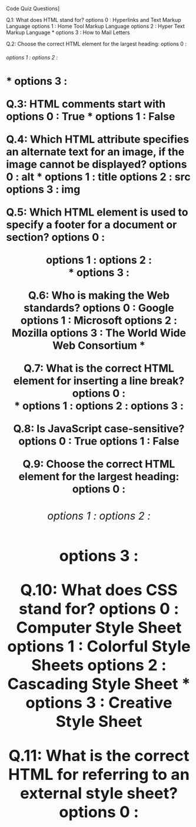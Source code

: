 

Code Quiz Questions]

Q.1: What does HTML stand for?
    options 0 : Hyperlinks and Text Markup Language
    options 1 : Home Tool Markup Language
    options 2 : Hyper Text Markup Language *
    options 3 : How to Mail Letters

Q.2: Choose the correct HTML element for the largest heading:
    options 0 : <h6>
    options 1 : <head>
    options 2 : <h1> *
    options 3 : <heading>

Q.3: HTML comments start with <!-- and end with -->
    options 0 : True *
    options 1 : False

 Q.4: Which HTML attribute specifies an alternate text for an image, if the image cannot be displayed?
    options 0 : alt *
    options 1 : title
    options 2 : src
    options 3 : img

Q.5: Which HTML element is used to specify a footer for a document or section?
    options 0 : <Header>
    options 1 : <bottom>
    options 2 : <footer> *
    options 3 : <section>

Q.6: Who is making the Web standards?
    options 0 : Google
    options 1 : Microsoft
    options 2 : Mozilla
    options 3 : The World Wide Web Consortium *

Q.7: What is the correct HTML element for inserting a line break?
    options 0 : <br> *
    options 1 : <break>
    options 2 : <line Break>
    options 3 :<lb>

Q.8: Is JavaScript case-sensitive?
    options 0 : True
    options 1 : False

Q.9: Choose the correct HTML element for the largest heading:
    options 0 : <h6>
    options 1 : <head>
    options 2 : <h1>
    options 3 : <heading>

Q.10: What does CSS stand for?
    options 0 : Computer Style Sheet
    options 1 : Colorful Style Sheets
    options 2 : Cascading Style Sheet *
    options 3 : Creative Style Sheet

 Q.11: What is the correct HTML for referring to an external style sheet?
    options 0 : <style src="mystyle.css">
    options 1 : <link rel="stylesheet" type="text/css href="mystyle.css"> *
    options 2 : <stylesheet>mystylle.css</stylesheet>
    options 3 : <link "stylesheet.css">

Q.12: Which property is used to change the background color?
    options 0 : bgcolor
    options 1 : background-color *
    options 2 : color
    options 3 : color-background

Q.13: Which CSS property controls the text size?
    options 0 : font-size *
    options 1 : text-style
    options 2 : text-size
    options 3 : font-style

Q.14: Which property is used to change the font of an element?
    options 0 : font-family *
    options 1 : font-weight
    options 2 : font-style
    options 3 : font-element

Q.15: How do you make the text bold?
    options 0 : font-weight: bold;
    options 1 : font: bold;
    options 2 : bold: font;
    options 3 : style: bold; *

 Q.16: Inside which HTML element do we put the JavaScript?
    options 0 : <javascript>
    options 1 : <js>
    options 2 : <script> *
    options 3 : <scripting>

Q.17: How do you write "Hello World" in an alert box?
    options 0 : alert("Hello World"); *
    options 1 : msg("Hello World");
    options 2 : msgBox("Hello World")
    options 3 : alertBox("Hello World")

Q.18: What is the correct way to write a JavaScript array?
    options 0 : var colors =(1:"red", 2:"blue", 3:"green",)
    options 1 : var colors = 1 = red, blue, green
    options 2 : var colors = "red", "blue", "green"
    options 3 : var colors = ["red", "blue", "green"] *

Q.19: JavaScript is the same as Java?
    options 0 : True
    options 1 : False
    options 2 : na
    options 3 :na

Q.20: How do you declare a JavaScript variable?
    options 0 : variable carName;
    options 1 : var carName; *
    options 2 : v varName;
    options 3 : carName var;

